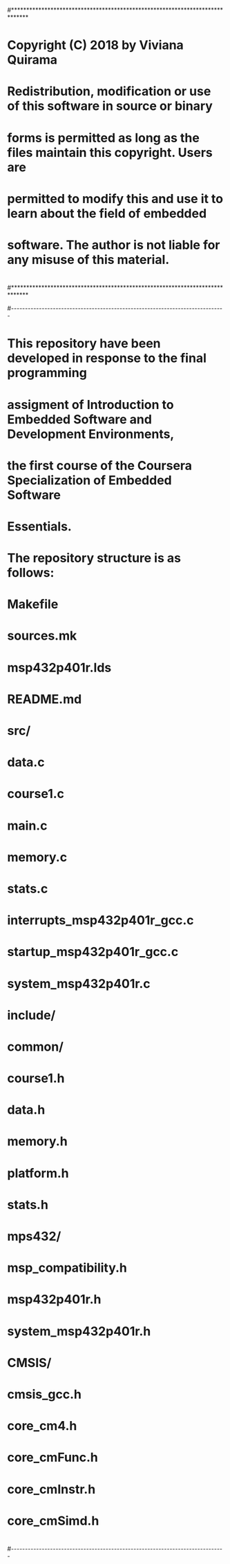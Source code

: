 #*****************************************************************************
# Copyright (C) 2018 by Viviana Quirama
#
# Redistribution, modification or use of this software in source or binary
# forms is permitted as long as the files maintain this copyright. Users are 
# permitted to modify this and use it to learn about the field of embedded
# software. The author is not liable for any misuse of this material. 
#
#*****************************************************************************

#-----------------------------------------------------------------------------
# This repository have been developed in response to the final programming
# assigment of Introduction to Embedded Software and Development Environments,
# the first course of the Coursera Specialization of Embedded Software
# Essentials.
#
# The repository structure is as follows:
#
#     Makefile
#     sources.mk
#     msp432p401r.lds
#     README.md
#     src/
#         data.c
#         course1.c
#         main.c
#         memory.c
#         stats.c
#         interrupts_msp432p401r_gcc.c
#         startup_msp432p401r_gcc.c
#         system_msp432p401r.c
#     include/
#         common/
#             course1.h
#             data.h
#             memory.h
#             platform.h
#             stats.h
#         mps432/
#             msp_compatibility.h
#             msp432p401r.h
#             system_msp432p401r.h
#         CMSIS/
#             cmsis_gcc.h
#             core_cm4.h
#             core_cmFunc.h
#             core_cmInstr.h
#             core_cmSimd.h
#
#-----------------------------------------------------------------------------
